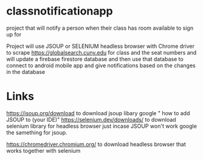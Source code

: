 # classnotificationapp
project that will notify a person when their class has room available to sign up for

Project will use JSOUP or SELENIUM headless browser with Chrome driver to scrape https://globalsearch.cuny.edu for class and the seat numbers and will update a firebase firestore database and then use that database to connect to android mobile app and give notifications based on the changes in the database

# Links
https://jsoup.org/download to download jsoup libary google " how to add JSOUP to (your IDE)"
https://selenium.dev/downloads/ to download selenium library for headless browser just incase JSOUP won't work google the samething for jsoup.

https://chromedriver.chromium.org/ to download headless browser that works together with selenium 
